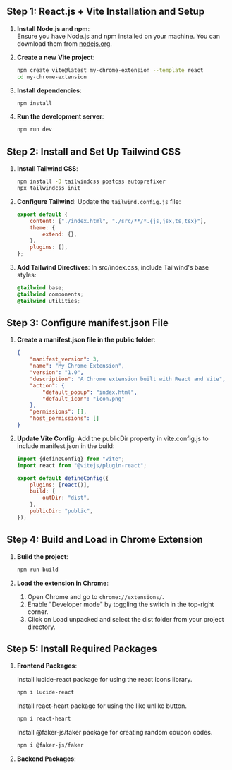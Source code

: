 ## **Step 1: React.js + Vite Installation and Setup**

1. **Install Node.js and npm**:  
   Ensure you have Node.js and npm installed on your machine. You can download them from [nodejs.org](https://nodejs.org/).

2. **Create a new Vite project**:
    ```bash
    npm create vite@latest my-chrome-extension --template react
    cd my-chrome-extension
    ```
3. **Install dependencies**:
    ```bash
    npm install
    ```
4. **Run the development server**:
    ```bash
    npm run dev
    ```

## **Step 2: Install and Set Up Tailwind CSS**

1.  **Install Tailwind CSS**:
    ```bash
    npm install -D tailwindcss postcss autoprefixer
    npx tailwindcss init
    ```
2.  **Configure Tailwind**:
    Update the `tailwind.config.js` file:

    ```javascript
    export default {
        content: ["./index.html", "./src/**/*.{js,jsx,ts,tsx}"],
        theme: {
            extend: {},
        },
        plugins: [],
    };
    ```

3.  **Add Tailwind Directives**:
    In src/index.css, include Tailwind's base styles:
    ```css
    @tailwind base;
    @tailwind components;
    @tailwind utilities;
    ```

## **Step 3: Configure manifest.json File**

1.  **Create a manifest.json file in the public folder**:

    ```json
    {
        "manifest_version": 3,
        "name": "My Chrome Extension",
        "version": "1.0",
        "description": "A Chrome extension built with React and Vite",
        "action": {
            "default_popup": "index.html",
            "default_icon": "icon.png"
        },
        "permissions": [],
        "host_permissions": []
    }
    ```

2.  **Update Vite Config**:
    Add the publicDir property in vite.config.js to include manifest.json in the build:

    ```javascript
    import {defineConfig} from "vite";
    import react from "@vitejs/plugin-react";

    export default defineConfig({
        plugins: [react()],
        build: {
            outDir: "dist",
        },
        publicDir: "public",
    });
    ```

## **Step 4: Build and Load in Chrome Extension**

1.  **Build the project**:

    ```bash
    npm run build
    ```

2.  **Load the extension in Chrome**:

    1. Open Chrome and go to `chrome://extensions/`.
    2. Enable "Developer mode" by toggling the switch in the top-right corner.
    3. Click on Load unpacked and select the dist folder from your project directory.

## **Step 5: Install Required Packages**

1. **Frontend Packages**:

    Install lucide-react package for using the react icons library.

    ```bash
    npm i lucide-react
    ```

    Install react-heart package for using the like unlike button.

    ```bash
    npm i react-heart
    ```

    Install @faker-js/faker package for creating random coupon codes.

    ```bash
    npm i @faker-js/faker
    ```

2. **Backend Packages**:

